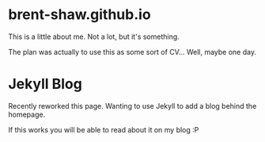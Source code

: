 # brent-shaw.github.io

This is a little about me. Not a lot, but it's something.

The plan was actually to use this as some sort of CV... Well, maybe one day.

# Jekyll Blog

Recently reworked this page. Wanting to use Jekyll to add a blog behind the homepage.

If this works you will be able to read about it on my blog :P   